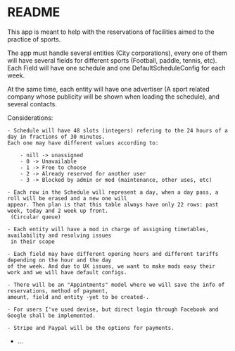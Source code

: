 # README

This app is meant to help with the reservations of facilities aimed to the practice of sports.

The app must handle several entities (City corporations), every one of them will have several fields for
different sports (Football, paddle, tennis, etc). Each Field will have one schedule and one
 DefaultScheduleConfig for each week.

At the same time, each entity will have one advertiser (A sport related company whose publicity will be shown
when loading the schedule), and several contacts.

Considerations:

    - Schedule will have 48 slots (integers) refering to the 24 hours of a day in fractions of 30 minutes.
    Each one may have different values according to:

        - nill -> unassigned
        - 0 -> Unavailable
        - 1 -> Free to choose
        - 2 -> Already reserved for another user
        - 3 -> Blocked by admin or mod (maintenance, other uses, etc)

    - Each row in the Schedule will represent a day, when a day pass, a roll will be erased and a new one will
    appear. Then plan is that this table always have only 22 rows: past week, today and 2 week up front.
     (Circular queue)

    - Each entity will have a mod in charge of assigning timetables, availability and resolving issues
     in their scope

    - Each field may have different opening hours and different tariffs depending on the hour and the day
    of the week. And due to UX issues, we want to make mods easy their work and we will have default configs.

    - There will be an "Appintments" model where we will save the info of reservations, method of payment,
    amount, field and entity -yet to be created-.

    - For users I've used devise, but direct login through Facebook and Google shall be implemented.

    - Stripe and Paypal will be the options for payments.

* ...
